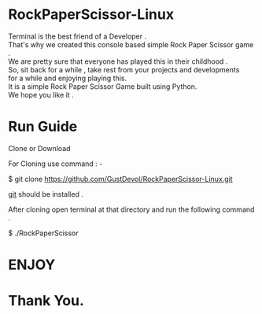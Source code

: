 # RockPaperScissor-Linux

  Terminal is the best friend of a Developer .                                                                           
	That's why we created this console based simple Rock Paper Scissor game .         
	We are pretty sure that everyone has played this in their childhood .                      
	So, sit back for a while , take rest from your projects and  developments                
	for a while and enjoying playing this.                                                                            
	It is a simple Rock Paper Scissor Game built using Python.                                            														
	We hope you like it .
  
  # Run Guide
  
  Clone or Download
  
  For Cloning use command : -
  
  $ git clone https://github.com/GustDevol/RockPaperScissor-Linux.git
  
  [git](https://git-scm.com/download/linux) should be installed .
  
  After cloning open terminal at that directory and run the following command .
  
  $ ./RockPaperScissor
  
  # ENJOY
  
  # Thank You.
